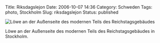 Title: Riksdagslejon
Date: 2006-10-07 14:36
Category: Schweden
Tags: photo, Stockholm
Slug: riksdagslejon
Status: published

![Löwe an der Außenseite des modernen Teils des
Reichstagsgebäudes](/pic/riksdag.jpg "Löwe an der Außenseite des modernen Teils des Reichstagsgebäudes")

Löwe an der Außenseite des modernen Teils des Reichstagsgebäudes in
Stockholm.

